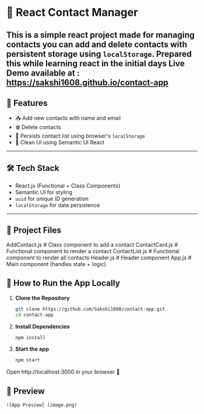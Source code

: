 # 📇 React Contact Manager

This is a simple react project made for managing contacts you can add and delete contacts with persistent storage using `localStorage`.
Prepared this while learning react in the initial days
Live Demo available at : https://sakshi1608.github.io/contact-app
---

## 🚀 Features

- 📥 Add new contacts with name and email
- 🗑️ Delete contacts
- 💾 Persists contact list using browser's `localStorage`
- 🎨 Clean UI using Semantic UI React

---

## 🛠️ Tech Stack

- React.js (Functional + Class Components)
- Semantic UI for styling
- `uuid` for unique ID generation
- `localStorage` for data persistence

---

## 📂 Project Files

AddContact.js # Class component to add a contact
ContactCard.js # Functional component to render a contact
ContactList.js # Functional component to render all contacts
Header.js # Header component
App.js # Main component (handles state + logic)


## 🧪 How to Run the App Locally

1. **Clone the Repository**
   ```bash
   git clone https://github.com/Sakshi1608/contact-app.git
   cd contact-app

2. **Install Dependencies**
    ```bash
    npm install
3. **Start the app**
    ```bash
    npm start

Open http://localhost:3000 in your browser 🎉

## 📸 Preview

    ![App Preview] (image.png)



